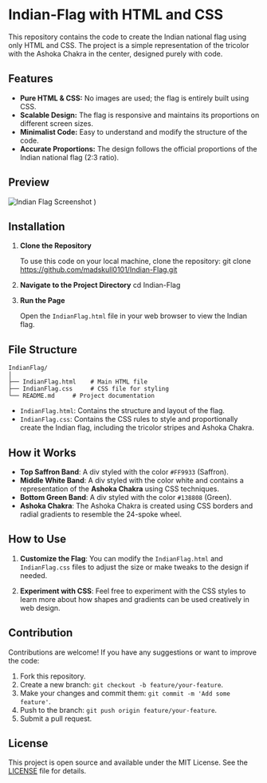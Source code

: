 # Indian-Flag with HTML and CSS

This repository contains the code to create the Indian national flag using only HTML and CSS. The project is a simple representation of the tricolor with the Ashoka Chakra in the center, designed purely with code.


## Features

- **Pure HTML & CSS:** No images are used; the flag is entirely built using CSS.
- **Scalable Design:** The flag is responsive and maintains its proportions on different screen sizes.
- **Minimalist Code:** Easy to understand and modify the structure of the code.
- **Accurate Proportions:** The design follows the official proportions of the Indian national flag (2:3 ratio).

## Preview

![Indian Flag Screenshot](https://github.com/user-attachments/assets/b7f22bc7-7df8-4590-85a1-cf25f382567b)
)

## Installation

1. **Clone the Repository**

   To use this code on your local machine, clone the repository:
   git clone https://github.com/madskull0101/Indian-Flag.git
   

2. **Navigate to the Project Directory**
   cd Indian-Flag

3. **Run the Page**

   Open the `IndianFlag.html` file in your web browser to view the Indian flag.

## File Structure

```plaintext
IndianFlag/
│
├── IndianFlag.html    # Main HTML file
├── IndianFlag.css     # CSS file for styling
└── README.md     # Project documentation
```

- `IndianFlag.html`: Contains the structure and layout of the flag.
- `IndianFlag.css`: Contains the CSS rules to style and proportionally create the Indian flag, including the tricolor stripes and Ashoka Chakra.

## How it Works

- **Top Saffron Band**: A div styled with the color `#FF9933` (Saffron).
- **Middle White Band**: A div styled with the color white and contains a representation of the **Ashoka Chakra** using CSS techniques.
- **Bottom Green Band**: A div styled with the color `#138808` (Green).
- **Ashoka Chakra**: The Ashoka Chakra is created using CSS borders and radial gradients to resemble the 24-spoke wheel.

## How to Use

1. **Customize the Flag**:
   You can modify the `IndianFlag.html` and `IndianFlag.css` files to adjust the size or make tweaks to the design if needed.
   
2. **Experiment with CSS**:
   Feel free to experiment with the CSS styles to learn more about how shapes and gradients can be used creatively in web design.

## Contribution

Contributions are welcome! If you have any suggestions or want to improve the code:

1. Fork this repository.
2. Create a new branch: `git checkout -b feature/your-feature`.
3. Make your changes and commit them: `git commit -m 'Add some feature'`.
4. Push to the branch: `git push origin feature/your-feature`.
5. Submit a pull request.

## License

This project is open source and available under the MIT License. See the [LICENSE](LICENSE) file for details.
